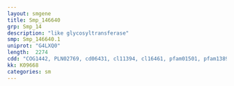 ```yaml
---
layout: smgene
title: Smp_146640
grp: Smp_14
description: "like glycosyltransferase"
smp: Smp_146640.1
uniprot: "G4LXQ0"
length:  2274
cdd: "COG1442, PLN02769, cd06431, cl11394, cl16461, pfam01501, pfam13896"
kk: K09668
categories: sm
---
```

